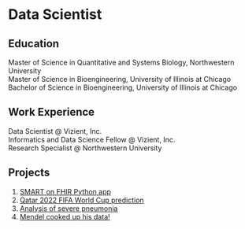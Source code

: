 # Data Scientist  

## Education

Master of Science in Quantitative and Systems Biology, Northwestern University  
Master of Science in Bioengineering, University of Illinois at Chicago  
Bachelor of Science in Bioengineering, University of Illinois at Chicago

## Work Experience  

Data Scientist @ Vizient, Inc.  
Informatics and Data Science Fellow @ Vizient, Inc.  
Research Specialist @ Northwestern University  

## Projects  

1. [SMART on FHIR Python app](https://github.com/morales-felix/SMART-on-FHIR-Python-app)
2. [Qatar 2022 FIFA World Cup prediction](https://github.com/morales-felix/Qatar_2022_world_cup_simulation)
3. [Analysis of severe pneumonia](https://github.com/morales-felix/analyses_of_severe_pneumonia)
4. [Mendel cooked up his data!](https://github.com/morales-felix/Mendel_cooked_up_his_data)
